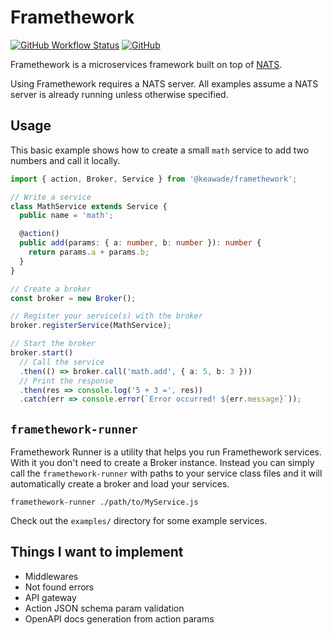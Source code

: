# Framethework

[![GitHub Workflow Status](https://img.shields.io/github/workflow/status/keawade/framethework/CI)](https://github.com/keawade/framethework/actions?query=workflow%3ACI)
[![GitHub](https://img.shields.io/github/license/keawade/framethework)](https://github.com/keawade/framethework/blob/main/LICENSE)

Framethework is a microservices framework built on top of [NATS](https://nats.io/).

Using Framethework requires a NATS server. All examples assume a NATS server is
already running unless otherwise specified.

## Usage

This basic example shows how to create a small `math` service to add two numbers
and call it locally.

```typescript
import { action, Broker, Service } from '@keawade/framethework';

// Write a service
class MathService extends Service {
  public name = 'math';

  @action()
  public add(params: { a: number, b: number }): number {
    return params.a + params.b;
  }
}

// Create a broker
const broker = new Broker();

// Register your service(s) with the broker
broker.registerService(MathService);

// Start the broker
broker.start()
  // Call the service
  .then(() => broker.call('math.add', { a: 5, b: 3 }))
  // Print the response
  .then(res => console.log('5 + 3 =', res))
  .catch(err => console.error(`Error occurred! ${err.message}`));
```

## `framethework-runner`

Framethework Runner is a utility that helps you run Framethework services. With
it you don't need to create a Broker instance. Instead you can simply call the
`framethework-runner` with paths to your service class files and it will automatically
create a broker and load your services.

```shell
framethework-runner ./path/to/MyService.js
```

Check out the `examples/` directory for some example services.

## Things I want to implement

- Middlewares
- Not found errors
- API gateway
- Action JSON schema param validation
- OpenAPI docs generation from action params
